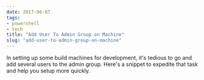 ```yaml
---
date: 2017-06-07
tags:
- powershell
- tech
title: "Add User To Admin Group on Machine"
slug: "add-user-to-admin-group-on-machine"
---
```


In setting up some build machines for development, it's tedious to go and add several users to the admin group. Here's a snippet to expedite that task and help you setup more quickly.

<script src="https://gist.github.com/sheldonhull/aeaeceb3716227c246ede5f94e6b0113.js"></script>
